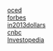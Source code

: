 [oced](https://data.oecd.org/price/inflation-cpi.htm)\
[forbes](https://www.forbes.com/sites/jonathanponciano/2021/05/13/jobless-claims-hit-new-pandemic-low-but-169-million-americans-are-still-receiving-unemployment-benefits/?sh=32c45d467829)\
[in2013dollars](https://www.in2013dollars.com/inflation-rate-in-2021)\
[cnbc](https://www.cnbc.com/2021/05/12/consumer-price-index-april-2021.html#:~:text=CPI%20April%202021%3A%20Inflation%20speeds,as%20consumer%20prices%20leap%204.2%25)\
[Investopedia](https://www.investopedia.com/terms/c/consumerpriceindex.asp)
